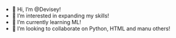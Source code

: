 - 👋 Hi, I’m @Devisey!
- 👀 I’m interested in expanding my skills! 
- 🌱 I’m currently learning ML!
- 💞️ I’m looking to collaborate on Python, HTML and manu others!



